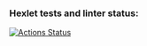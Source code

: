 ### Hexlet tests and linter status:
[![Actions Status](https://github.com/Sh3rlock-git/qa-engineer-project-84/actions/workflows/hexlet-check.yml/badge.svg)](https://github.com/Sh3rlock-git/qa-engineer-project-84/actions)